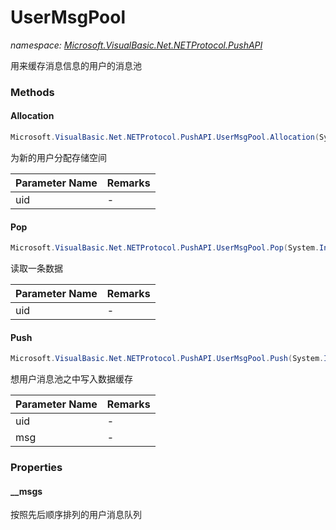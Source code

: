 ﻿# UserMsgPool
_namespace: <a href="#" onClick="load('/docs/Microsoft.VisualBasic.Net.NETProtocol.PushAPI/index.md')">Microsoft.VisualBasic.Net.NETProtocol.PushAPI</a>_

用来缓存消息信息的用户的消息池



### Methods

#### Allocation
```csharp
Microsoft.VisualBasic.Net.NETProtocol.PushAPI.UserMsgPool.Allocation(System.Int64)
```
为新的用户分配存储空间

|Parameter Name|Remarks|
|--------------|-------|
|uid|-|


#### Pop
```csharp
Microsoft.VisualBasic.Net.NETProtocol.PushAPI.UserMsgPool.Pop(System.Int64)
```
读取一条数据

|Parameter Name|Remarks|
|--------------|-------|
|uid|-|


#### Push
```csharp
Microsoft.VisualBasic.Net.NETProtocol.PushAPI.UserMsgPool.Push(System.Int64,Microsoft.VisualBasic.Net.Protocols.RequestStream)
```
想用户消息池之中写入数据缓存

|Parameter Name|Remarks|
|--------------|-------|
|uid|-|
|msg|-|



### Properties

#### __msgs
按照先后顺序排列的用户消息队列
